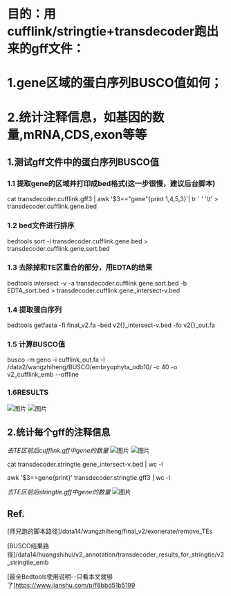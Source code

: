 # 目的：用cufflink/stringtie+transdecoder跑出来的gff文件：
  # 1.gene区域的蛋白序列BUSCO值如何；
  # 2.统计注释信息，如基因的数量,mRNA,CDS,exon等等
## 1.测试gff文件中的蛋白序列BUSCO值
### 1.1 提取gene的区域并打印成bed格式(这一步很慢，建议后台脚本)
  cat transdecoder.cufflink.gff3 | awk '$3=="gene"{print $1,$4,$5,$3}'| tr ' ' '\t' > transdecoder.cufflink.gene.bed
### 1.2 bed文件进行排序
  bedtools sort -i transdecoder.cufflink.gene.bed > transdecoder.cufflink.gene.sort.bed
### 1.3 去除掉和TE区重合的部分，用EDTA的结果
  bedtools intersect -v -a transdecoder.cufflink.gene.sort.bed -b EDTA_sort.bed > transdecoder.cufflink.gene_intersect-v.bed
### 1.4 提取蛋白序列
  bedtools getfasta -fi final_v2.fa -bed v2{}_intersect-v.bed -fo v2{}_out.fa
  
### 1.5 计算BUSCO值
  busco -m geno -i cufflink_out.fa -l /data2/wangzhiheng/BUSCO/embryophyta_odb10/ -c 40 -o v2_cufflink_emb --offline

### 1.6RESULTS
![图片](https://user-images.githubusercontent.com/76728625/133548738-2c02b7a6-5f78-46e5-aa16-e42efe956f30.png)
![图片](https://user-images.githubusercontent.com/76728625/133548748-f58a3585-19c6-4107-ac2d-257ec052c261.png)

## 2.统计每个gff的注释信息
*去TE区前后cufflink.gff中gene的数量*
![图片](https://user-images.githubusercontent.com/76728625/133565255-490bb843-846c-4cf0-8cd6-ef4d728ec714.png)
![图片](https://user-images.githubusercontent.com/76728625/133568201-95f74d72-d397-4a78-b7d6-b066070dfb5d.png)

  cat transdecoder.stringtie.gene_intersect-v.bed | wc -l
  
  awk '$3==gene{print}' transdecoder.stringtie.gff3 | wc -l
  
*去TE区前后stringtie.gff中gene的数量*
![图片](https://user-images.githubusercontent.com/76728625/133566007-1aa936fc-79b5-4b11-baea-97a8cc4dfb8d.png)


## Ref.
[师兄跑的脚本路径]/data14/wangzhiheng/final_v2/exonerate/remove_TEs

[BUSCO结果路径]/data14/huangshihui/v2_annotation/transdecoder_results_for_stringtie/v2_stringtie_emb

[最全Bedtools使用说明--只看本文就够了]https://www.jianshu.com/p/f8bbd51b5199

